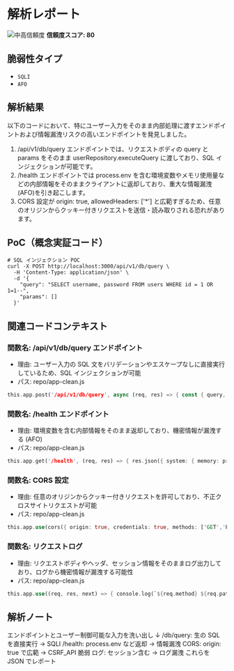 # 解析レポート

![中高信頼度](https://img.shields.io/badge/信頼度-中高-orange) **信頼度スコア: 80**

## 脆弱性タイプ

- `SQLI`
- `AFO`

## 解析結果

以下のコードにおいて、特にユーザー入力をそのまま内部処理に渡すエンドポイントおよび情報漏洩リスクの高いエンドポイントを発見しました。

1. /api/v1/db/query エンドポイントでは、リクエストボディの query と params をそのまま userRepository.executeQuery に渡しており、SQL インジェクションが可能です。
2. /health エンドポイントでは process.env を含む環境変数やメモリ使用量などの内部情報をそのままクライアントに返却しており、重大な情報漏洩(AFO)を引き起こします。
3. CORS 設定が origin: true, allowedHeaders: ['*'] と広範すぎるため、任意のオリジンからクッキー付きリクエストを送信・読み取りされる恐れがあります。

## PoC（概念実証コード）

```text
# SQL インジェクション POC
curl -X POST http://localhost:3000/api/v1/db/query \
  -H 'Content-Type: application/json' \
  -d '{
    "query": "SELECT username, password FROM users WHERE id = 1 OR 1=1--",
    "params": []
  }'
```

## 関連コードコンテキスト

### 関数名: /api/v1/db/query エンドポイント
- 理由: ユーザー入力の SQL 文をバリデーションやエスケープなしに直接実行しているため、SQL インジェクションが可能
- パス: repo/app-clean.js
```rust
this.app.post('/api/v1/db/query', async (req, res) => { const { query, params } = req.body; const result = await this.userRepository.executeQuery(query, params);
```

### 関数名: /health エンドポイント
- 理由: 環境変数を含む内部情報をそのまま返却しており、機密情報が漏洩する (AFO)
- パス: repo/app-clean.js
```rust
this.app.get('/health', (req, res) => { res.json({ system: { memory: process.memoryUsage(), version: process.version, environment: process.env } });
```

### 関数名: CORS 設定
- 理由: 任意のオリジンからクッキー付きリクエストを許可しており、不正クロスサイトリクエストが可能
- パス: repo/app-clean.js
```rust
this.app.use(cors({ origin: true, credentials: true, methods: ['GET','POST','PUT','DELETE','OPTIONS'], allowedHeaders: ['*'] }));
```

### 関数名: リクエストログ
- 理由: リクエストボディやヘッダ、セッション情報をそのままログ出力しており、ログから機密情報が漏洩する可能性
- パス: repo/app-clean.js
```rust
this.app.use((req, res, next) => { console.log(`${req.method} ${req.path}`, { body: req.body, query: req.query, headers: req.headers, session: req.session }); next(); });
```

## 解析ノート

エンドポイントとユーザー制御可能な入力を洗い出し
↓
/db/query: 生の SQL を直接実行 → SQLI
/health: process.env など返却 → 情報漏洩
CORS: origin: true で広範 → CSRF_API 脆弱
ログ: セッション含む → ログ漏洩
これらを JSON でレポート

